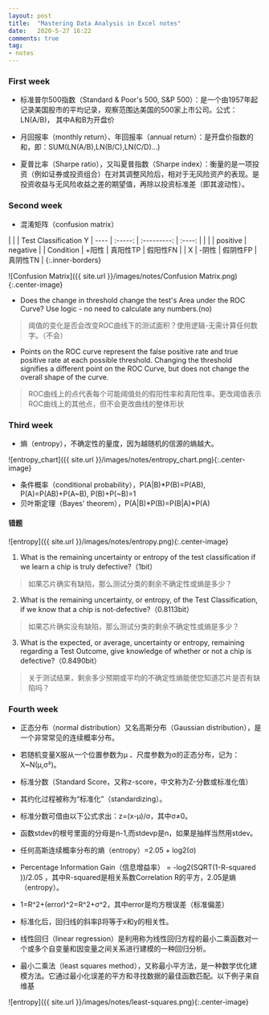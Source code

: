 ```yaml
---
layout: post
title:  "Mastering Data Analysis in Excel notes"
date:   2020-5-27 16:22
comments: true
tag:
- notes
---
```

### First week
- 标准普尔500指数（Standard & Poor's 500, S&P 500）：是一个由1957年起记录美国股市的平均记录，观察范围达美国的500家上市公司。公式：LN(A/B)， 其中A和B为开盘价

- 月回报率（monthly return）、年回报率（annual return）：是开盘价指数的和，即：SUM(LN(A/B),LN(B/C),LN(C/D)...)

- 夏普比率（Sharpe ratio），又叫夏普指数（Sharpe index）：衡量的是一项投资（例如证券或投资组合）在对其调整风险后，相对于无风险资产的表现。是投资收益与无风险收益之差的期望值，再除以投资标准差（即其波动性）。

### Second week
- 混淆矩阵（confusion matrix）

|         |              | Test Classification  Y
|  ---- |   :-----:  | :---------:  | :----: |
|         |               |  positive |  negative  |
| Condition | +阳性  |  真阳性TP  |  假阳性FN |
| X        | -阴性  |  假阴性FP  |  真阴性TN |
{:.inner-borders}
	
![Confusion Matrix]({{ site.url }}/images/notes/Confusion Matrix.png){:.center-image}

- Does the change in threshold change the test's Area under the ROC Curve? Use logic - no need to calculate any numbers.(no)
>阈值的变化是否会改变ROC曲线下的测试面积？使用逻辑-无需计算任何数字。（不会）

- Points on the ROC curve represent the false positive rate and true positive rate at each possible threshold. Changing the threshold signifies a different point on the ROC Curve, but does not change the overall shape of the curve.
>ROC曲线上的点代表每个可能阈值处的假阳性率和真阳性率。更改阈值表示ROC曲线上的其他点，但不会更改曲线的整体形状

### Third week
- 熵（entropy），不确定性的量度，因为越随机的信源的熵越大。

![entropy_chart]({{ site.url }}/images/notes/entropy_chart.png){:.center-image}

- 条件概率（conditional probability），P(A|B)*P(B)=P(AB), P(A)=P(AB)+P(A~B), P(B)+P(~B)=1
- 贝叶斯定理（Bayes' theorem），P(A|B)*P(B)=P(B|A)*P(A)
#### 错题

![entropy]({{ site.url }}/images/notes/entropy.png){:.center-image}

1. What is the remaining uncertainty or entropy of the test classification if we learn a chip is truly defective?（1bit）
>如果芯片确实有缺陷，那么测试分类的剩余不确定性或熵是多少？

2. What is the remaining uncertainty, or entropy, of the Test Classification, if we know that a chip is not-defective?（0.8113bit）
>如果芯片确实没有缺陷，那么测试分类的剩余不确定性或熵是多少？

3. What is the expected, or average, uncertainty or entropy, remaining regarding a Test Outcome, give knowledge of whether or not a chip is defective?（0.8490bit）
>关于测试结果，剩余多少预期或平均的不确定性熵能使您知道芯片是否有缺陷吗？

### Fourth week
- 正态分布（normal distribution）又名高斯分布（Gaussian distribution），是一个非常常见的连续概率分布。
- 若随机变量X服从一个位置参数为μ 、尺度参数为σ的正态分布，记为：X~N(μ,σ²)。

- 标准分数（Standard Score，又称z-score，中文称为Z-分数或标准化值）
- 其约化过程被称为“标准化”（standardizing）。
- 标准分数可借由以下公式求出：z=(x-μ)/σ，其中σ≠0。

- 函数stdev的根号里面的分母是n-1,而stdevp是n，如果是抽样当然用stdev。

- 任何高斯连续概率分布的熵（entropy）=2.05 + log2(σ)
- Percentage Information Gain（信息增益率） = -log2(SQRT(1-R-squared ))/2.05 ，其中R-squared是相关系数Correlation R的平方，2.05是熵（entropy）。
- 1=R^2+(error)^2=R^2+σ^2，其中error是均方根误差（标准偏差）

- 标准化后，回归线的斜率β将等于x和y的相关性。

- 线性回归（linear regression）是利用称为线性回归方程的最小二乘函数对一个或多个自变量和因变量之间关系进行建模的一种回归分析。
- 最小二乘法（least squares method），又称最小平方法，是一种数学优化建模方法。它通过最小化误差的平方和寻找数据的最佳函数匹配。以下例子来自维基

![entropy]({{ site.url }}/images/notes/least-squares.png){:.center-image}